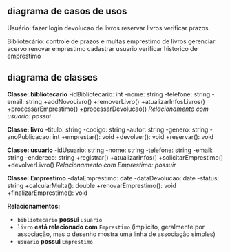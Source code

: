 ## diagrama de casos de usos 

Usuário:
fazer login
devolucao de livros
reservar livros
verificar prazos

Bibliotecário:
controle de prazos e multas
emprestimo de livros
gerenciar acervo
renovar emprestimo
cadastrar usuario
verificar historico de emprestimo

## diagrama de classes 

**Classe: bibliotecario**
-idBibliotecario: int
-nome: string
 -telefone: string
 -email: string
 +addNovoLivro()
 +removerLivro()
 +atualizarInfosLivros()
 +processarEmprestimo()
 +processarDevolucao()
 *Relacionamento com usuario: possui*

**Classe: livro**
 -titulo: string
 -codigo: string
 -autor: string
 -genero: string
 -anoPublicacao: int
 +emprestar(): void
 +devolver(): void
 +reservar(): void

**Classe: usuario**
 -idUsuario: string
 -nome: string
 -telefone: string
 -email: string
 -endereco: string
 +registrar()
 +atualizarInfos()
 +solicitarEmprestimo()
 +devolverLivro()
 *Relacionamento com Emprestimo: possuir*

**Classe: Emprestimo**
 -dataEmprestimo: date
 -dataDevolucao: date
 -status: string
 +calcularMulta(): double
 +renovarEmprestimo(): void
 +finalizarEmprestimo(): void

**Relacionamentos:**
* `bibliotecario` **possui** `usuario`
* `livro` **está relacionado com** `Emprestimo` (implícito, geralmente por associação, mas o desenho mostra uma linha de associação simples)
* `usuario` **possui** `Emprestimo`